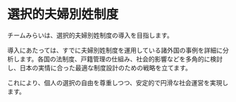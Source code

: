 # 選択的夫婦別姓制度

チームみらいは、選択的夫婦別姓制度の導入を目指します。

導入にあたっては、すでに夫婦別姓制度を運用している諸外国の事例を詳細に分析します。各国の法制度、戸籍管理の仕組み、社会的影響などを多角的に検討し、日本の実情に合った最適な制度設計のための戦略を立てます。

これにより、個人の選択の自由を尊重しつつ、安定的で円滑な社会運営を実現します。